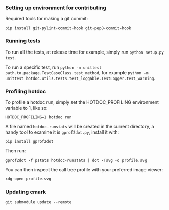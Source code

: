 ### Setting up environment for contributing

Required tools for making a git commit:
```
pip install git-pylint-commit-hook git-pep8-commit-hook
```

### Running tests

To run all the tests, at release time for example, simply run `python setup.py test`.

To run a specific test, run `python -m unittest path.to.package.TestCaseClass.test_method`, for example `python -m unittest hotdoc.utils.tests.test_loggable.TestLogger.test_warning`.

### Profiling hotdoc

To profile a hotdoc run, simply set the HOTDOC_PROFILING environment variable to 1, like so:

```
HOTDOC_PROFILING=1 hotdoc run
```

A file named `hotdoc-runstats` will be created in the current directory, a handy tool to examine it is `gprof2dot.py`, install it with:

```
pip install gprof2dot
```

Then run:

```
gprof2dot -f pstats hotdoc-runstats | dot -Tsvg -o profile.svg
```

You can then inspect the call tree profile with your preferred image viewer:

```
xdg-open profile.svg
```

### Updating cmark

```
git submodule update --remote
```
